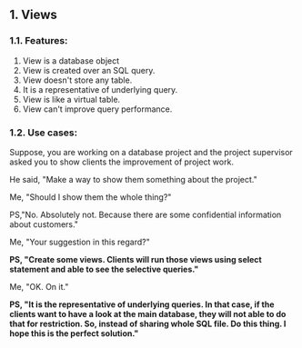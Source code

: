 ## 1. Views


### 1.1. Features:

1. View is a database object
2. View is created over an SQL query.
3. View doesn't store any table.
4. It is a representative of underlying query.
5. View is like a virtual table.
6. View can't improve query performance.


### 1.2. Use cases:

Suppose, you are working on a database project and the project supervisor asked you to show clients the improvement of project work. 

He said, "Make a way to show them something about the project."


Me, "Should I show them the whole thing?"


PS,"No. Absolutely not. Because there are some confidential information about customers."



Me, "Your suggestion in this regard?"



**PS, "Create some views. Clients will run those views using select statement and able to see the selective queries."**




Me, "OK. On it."

**PS, "It is the representative of underlying queries. In that case, if the clients want to have a look at the main database, they will not able to do that for restriction. So, instead of sharing whole SQL file. Do this thing. I hope this is the perfect solution."**


